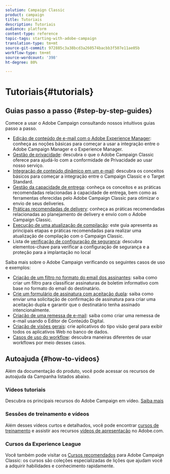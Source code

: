 ```yaml
---
solution: Campaign Classic
product: campaign
title: Tutoriais
description: Tutoriais
audience: platform
content-type: reference
topic-tags: starting-with-adobe-campaign
translation-type: tm+mt
source-git-commit: 972885c3a38bcd3a260574bacbb3f507e11ae05b
workflow-type: tm+mt
source-wordcount: '398'
ht-degree: 80%

---
```



# Tutoriais{#tutorials}

## Guias passo a passo {#step-by-step-guides}

Comece a usar o Adobe Campaign consultando nossos intuitivos guias passo a passo.

* [Edição de conteúdo de e-mail com o Adobe Experience Manager](https://helpx.adobe.com/br/campaign/kb/acc-aem.html): conheça as noções básicas para começar a usar a integração entre o Adobe Campaign Manager e o Experience Manager.
* [Gestão de privacidade](https://helpx.adobe.com/br/campaign/kb/acc-privacy.html): descubra o que o Adobe Campaign Classic oferece para ajudá-lo com a conformidade de Privacidade ao usar nosso serviço.
* [Integração de conteúdo dinâmico em um e-mail](https://docs.adobe.com/content/help/pt-BR/campaign-classic/using/integrating-with-adobe-experience-cloud/adobe-target/inserting-a-dynamic-image.html): descubra os conceitos básicos para começar a integração entre o Campaign Classic e o Target Standard.
* [Gestão da capacidade de entrega](../../delivery/using/deliverability-key-points.md): conheça os conceitos e as práticas recomendadas relacionadas à capacidade de entrega, bem como as ferramentas oferecidas pelo Adobe Campaign Classic para otimizar o envio de seus deliveries.
* [Práticas recomendadas de delivery](../../delivery/using/delivery-best-practices.md): conheça as práticas recomendadas relacionadas ao planejamento de delivery e envio com o Adobe Campaign Classic.
* [Execução de uma atualização de compilação](https://helpx.adobe.com/br/campaign/kb/acc-build-upgrade.html): este guia apresenta as principais etapas e práticas recomendadas para realizar uma atualização de compilação com o Campaign Classic.
* Lista de [verificação de configuração de segurança](https://helpx.adobe.com/br/campaign/kb/acc-security.html): descubra elementos-chave para verificar a configuração de segurança e a proteção para a implantação no local

Saiba mais sobre o Adobe Campaign verificando os seguintes casos de uso e exemplos:

* [Criação de um filtro no formato do email dos assinantes](../../platform/using/use-case.md#creating-a-filter-on-the-email-format-of-subscribers): saiba como criar um filtro para classificar assinaturas de boletim informativo com base no formato do email do destinatário.
* [Crie um formulário de assinatura com aceitação dupla](../../web/using/use-cases--web-forms.md#create-a-subscription--form-with-double-opt-in): saiba como enviar uma solicitação de confirmação de assinatura para criar uma aceitação dupla e garantir que o destinatário tenha assinado intencionalmente.
* [Criação de uma remessa de e-mail](../../web/using/use-case--creating-an-email-delivery.md): saiba como criar uma remessa de e-mail usando o Editor de Conteúdo Digital.
* [Criação de visões gerais](../../web/using/use-cases--creating-overviews.md): crie aplicativos do tipo visão geral para exibir todos os aplicativos Web no banco de dados.
* [Casos de uso do workflow](../../workflow/using/about-workflow-use-cases.md): descubra maneiras diferentes de usar workflows por meio desses casos.

## Autoajuda {#how-to-videos}

Além da documentação do produto, você pode acessar os recursos de autoajuda da Campanha listados abaixo.

### Vídeos tutoriais

Descubra os principais recursos do Adobe Campaign em vídeo. [Saiba mais](https://docs.adobe.com/content/help/pt-BR/campaign-classic-learn/tutorials/overview.html)

### Sessões de treinamento e vídeos

Além desses vídeos curtos e detalhados, você pode encontrar [cursos de treinamento](https://learning.adobe.com/catalog.html) e assistir aos recursos [vídeos de apresentação](https://www.adobe.com/training/video.html) no Adobe.com.

### Cursos da Experience League

Você também pode visitar os [Cursos recomendados](https://experienceleague.adobe.com/?lang=en#dashboard/learning) para Adobe Campaign Classic: os cursos são coleções especializadas de lições que ajudam você a adquirir habilidades e conhecimento rapidamente.
